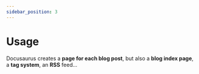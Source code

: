 ```yaml
---
sidebar_position: 3
---
```


# Usage

Docusaurus creates a **page for each blog post**, but also a **blog index page**, a **tag system**, an **RSS** feed...

